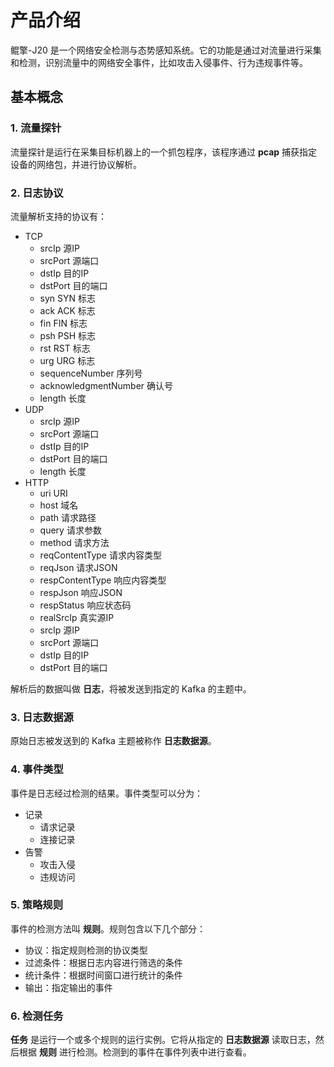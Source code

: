 # 产品介绍
鲲擎-J20 是一个网络安全检测与态势感知系统。它的功能是通过对流量进行采集和检测，识别流量中的网络安全事件，比如攻击入侵事件、行为违规事件等。

## 基本概念

### 1. 流量探针
流量探针是运行在采集目标机器上的一个抓包程序，该程序通过 **pcap** 捕获指定设备的网络包，并进行协议解析。

### 2. 日志协议
流量解析支持的协议有：
- TCP
  - srcIp 源IP
  - srcPort 源端口
  - dstIp 目的IP
  - dstPort 目的端口
  - syn SYN 标志
  - ack ACK 标志
  - fin FIN 标志
  - psh PSH 标志
  - rst RST 标志
  - urg URG 标志
  - sequenceNumber 序列号
  - acknowledgmentNumber 确认号
  - length 长度
- UDP
  - srcIp 源IP
  - srcPort 源端口
  - dstIp 目的IP
  - dstPort 目的端口
  - length 长度
- HTTP
  - uri URI
  - host 域名
  - path 请求路径
  - query 请求参数
  - method 请求方法
  - reqContentType 请求内容类型
  - reqJson 请求JSON
  - respContentType 响应内容类型
  - respJson 响应JSON
  - respStatus 响应状态码
  - realSrcIp 真实源IP
  - srcIp 源IP
  - srcPort 源端口
  - dstIp 目的IP
  - dstPort 目的端口

解析后的数据叫做 **日志**，将被发送到指定的 Kafka 的主题中。

### 3. 日志数据源
原始日志被发送到的 Kafka 主题被称作 **日志数据源**。

### 4. 事件类型
事件是日志经过检测的结果。事件类型可以分为：
- 记录
  - 请求记录
  - 连接记录
- 告警
  - 攻击入侵
  - 违规访问

### 5. 策略规则
事件的检测方法叫 **规则**。规则包含以下几个部分：
- 协议：指定规则检测的协议类型
- 过滤条件：根据日志内容进行筛选的条件
- 统计条件：根据时间窗口进行统计的条件
- 输出：指定输出的事件

### 6. 检测任务
**任务** 是运行一个或多个规则的运行实例。它将从指定的 **日志数据源** 读取日志，然后根据 **规则** 进行检测。检测到的事件在事件列表中进行查看。
